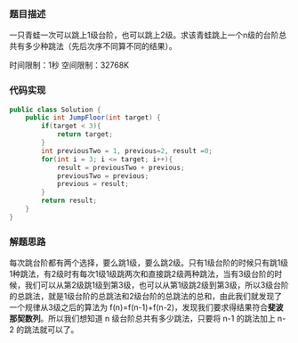 ### 题目描述

一只青蛙一次可以跳上1级台阶，也可以跳上2级。求该青蛙跳上一个n级的台阶总共有多少种跳法（先后次序不同算不同的结果）。

时间限制：1秒 空间限制：32768K 

### 代码实现

```java
public class Solution {
    public int JumpFloor(int target) {
        if(target < 3){
            return target;
        }
        int previousTwo = 1, previous=2, result =0;
        for(int i = 3; i <= target; i++){
            result = previousTwo + previous;
            previousTwo = previous;
            previous = result;
        }
        return result;
    }
}
```

### 解题思路

每次跳台阶都有两个选择，要么跳1级，要么跳2级。只有1级台阶的时候只有跳1级1种跳法，有2级时有每次1级1级跳两次和直接跳2级两种跳法，当有3级台阶的时候，我们可以从第2级跳1级到第3级，也可以从第1级跳2级到第3级，所以3级台阶的总跳法，就是1级台阶的总跳法和2级台阶的总跳法的总和，由此我们就发现了一个规律从3级之后的算法为 f(n)=f(n-1)+f(n-2)，发现我们要求得结果符合**斐波那契数列**。所以我们想知道 n 级台阶总共有多少跳法，只要将 n-1 的跳法加上 n-2 的跳法就可以了。

